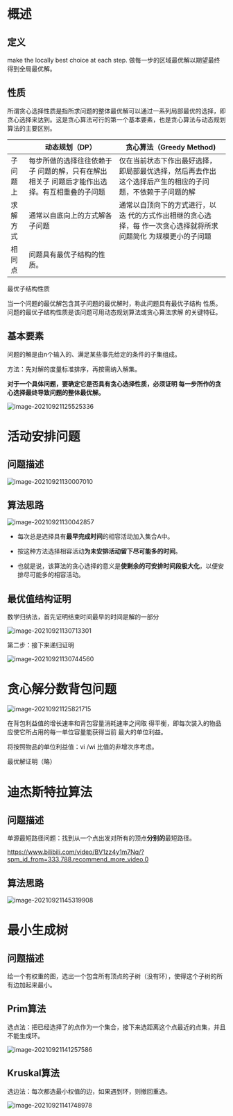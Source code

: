 # 概述

## 定义

make the locally best choice at each step.  做每一步的区域最优解以期望最终得到全局最优解。

## 性质

所谓贪心选择性质是指所求问题的整体最优解可以通过一系列局部最优的选择，即贪心选择来达到。这是贪心算法可行的第一个基本要素，也是贪心算法与动态规划算法的主要区别。

|          | 动态规划（DP）                                               | 贪心算法（Greedy Method)                                     |
| -------- | ------------------------------------------------------------ | ------------------------------------------------------------ |
| 子问题上 | 每步所做的选择往往依赖于子 问题的解，只有在解出相关子 问题后才能作出选择。有互相重叠的子问题 | 仅在当前状态下作出最好选择，即局部最优选择，然后再去作出这个选择后产生的相应的子问题，不依赖于子问题的解 |
| 求解方式 | 通常以自底向上的方式解各子问题                               | 通常以自顶向下的方式进行，以迭 代的方式作出相继的贪心选择，每 作一次贪心选择就将所求问题简化 为规模更小的子问题 |
| 相同点   | 问题具有最优子结构的性质。                                   |                                                              |

最优子结构性质 

当一个问题的最优解包含其子问题的最优解时，称此问题具有最优子结构 性质。问题的最优子结构性质是该问题可用动态规划算法或贪心算法求解 的关键特征。



## 基本要素

问题的解是由n个输入的、满足某些事先给定的条件的子集组成。

方法：先对解的度量标准排序，再按需纳入解集。

**对于一个具体问题，要确定它是否具有贪心选择性质，必须证明 每一步所作的贪心选择最终导致问题的整体最优解。**

![image-20210921125525336](ch10贪婪算法.assets/image-20210921125525336.png)



# 活动安排问题

## 问题描述

![image-20210921130007010](ch10贪婪算法.assets/image-20210921130007010.png)



## 算法思路

![image-20210921130042857](ch10贪婪算法.assets/image-20210921130042857.png)

- 每次总是选择具有**最早完成时间**的相容活动加入集合A中。

- 按这种方法选择相容活动**为未安排活动留下尽可能多的时间**。

- 也就是说，该算法的贪心选择的意义是**使剩余的可安排时间段极大化**，以便安排尽可能多的相容活动。



## 最优值结构证明



数学归纳法，首先证明结束时间最早的时间是解的一部分

![image-20210921130713301](ch10贪婪算法.assets/image-20210921130713301.png)

第二步：接下来递归证明

![image-20210921130744560](ch10贪婪算法.assets/image-20210921130744560.png)



# 贪心解分数背包问题

![image-20210921125821715](ch10贪婪算法.assets/image-20210921125821715.png)

在背包利益值的增长速率和背包容量消耗速率之间取 得平衡，即每次装入的物品应使它所占用的每一单位容量能获得当前 最大的单位利益。

将按照物品的单位利益值：vi /wi 比值的非增次序考虑。



最优解证明（略）



# 迪杰斯特拉算法

## 问题描述

单源最短路径问题：找到从一个点出发对所有的顶点**分别的**最短路径。

https://www.bilibili.com/video/BV1zz4y1m7Nq/?spm_id_from=333.788.recommend_more_video.0

## 算法思路

![image-20210921145319908](ch10贪婪算法.assets/image-20210921145319908.png)



# 最小生成树

## 问题描述

给一个有权重的图，选出一个包含所有顶点的子树（没有环），使得这个子树的所有边加起来最小。



## Prim算法

选点法：把已经选择了的点作为一个集合，接下来选距离这个点最近的点集，并且不能生成环。

![image-20210921141257586](ch10贪婪算法.assets/image-20210921141257586.png)



## Kruskal算法

选边法：每次都选最小权值的边，如果遇到环，则撤回重选。

![image-20210921141748978](ch10贪婪算法.assets/image-20210921141748978.png)
